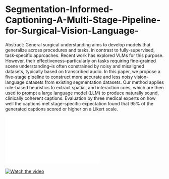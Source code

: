 # Segmentation-Informed-Captioning-A-Multi-Stage-Pipeline-for-Surgical-Vision-Language-

Abstract: General surgical understanding aims to develop models that generalize across procedures and tasks, in contrast to fully-supervised, task-specific approaches. Recent work has explored VLMs for this purpose. However, their effectiveness–particularly on tasks requiring fine-grained scene understanding–is often constrained by noisy and misaligned datasets, typically based on transcribed audio. In this paper, we propose a five-stage pipeline to construct more accurate and less noisy vision-language datasets from existing segmentation datasets. Our method applies rule-based heuristics to extract spatial, and interaction cues, which are then used to prompt a large language model (LLM) to produce naturally sound, clinically coherent captions. Evaluation by three medical experts on how well the captions met stage-specific expectation found that 95% of the generated captions scored or higher on a Likert scale.


![MIDL Poster](p.pdf)



[![Watch the video]([https://i.sstatic.net/Vp2cE.png)](https://youtu.be/vt5fpE0bzSY](https://youtu.be/jjSKvIwqzkA?feature=shared))
